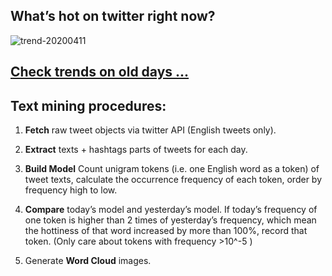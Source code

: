 ## What’s hot on twitter right now?

![trend-20200411][wordcloud]

[wordcloud]: https://raw.githubusercontent.com/xdqc/tweet-trend-everyday/master/word-cloud/trend-20200411.png?token=AF5V4P7ADR6KQBZ4CEDTNIK6AXRMU "trend-20200411"

## [Check trends on old days ...](https://github.com/xdqc/tweet-trend-everyday/tree/master/word-cloud)

## Text mining procedures:

1. **Fetch** raw tweet objects via twitter API (English tweets only).

2. **Extract** texts + hashtags parts of tweets for each day.

3. **Build Model** Count unigram tokens (i.e. one English word as a token) of tweet texts, calculate the occurrence frequency of each token, order by frequency high to low.

4. **Compare** today’s model and yesterday’s model. If today’s frequency of one token is higher than 2 times of yesterday’s frequency, which mean the hottiness of that word increased by more than 100%, record that token. (Only care about tokens with frequency >10^-5 )

5. Generate **Word Cloud** images.
